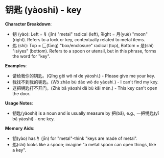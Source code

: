 # **钥匙 (yàoshi) - key**

**Character Breakdown**:  
- 钥 (yào): Left = 钅(jīn) "metal" radical (left), Right = 月(yuè) "moon" (right). Refers to a lock or key, contextually related to metal items.  
- 匙 (shi): Top = 匚(fāng) "box/enclosure" radical (top), Bottom = 是(shì) "is/yes" (bottom). Refers to a spoon or utensil, but in this phrase, forms the word for "key".

**Examples**:  
- 请给我你的钥匙。(Qǐng gěi wǒ nǐ de yàoshi.) - Please give me your key.  
- 我找不到我的钥匙。(Wǒ zhǎo bù dào wǒ de yàoshi.) - I can't find my key.  
- 这把钥匙打不开门。(Zhè bǎ yàoshi dǎ bù kāi mén.) - This key can't open the door.

**Usage Notes**:  
- 钥匙(yàoshi) is a noun and is usually measure by 把(bǎ), e.g., 一把钥匙(yī bǎ yàoshi) - one key.

**Memory Aids**:  
- 钥(yào) has 钅(jīn) for "metal"-think "keys are made of metal".  
- 匙(shí) looks like a spoon; imagine "a metal spoon can open things, like a key".